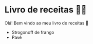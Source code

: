 # Livro de receitas :woman_cook:

Olá! Bem vindo ao meu livro de receitas :confetti_ball:

- Strogonoff de frango
- Pavê



